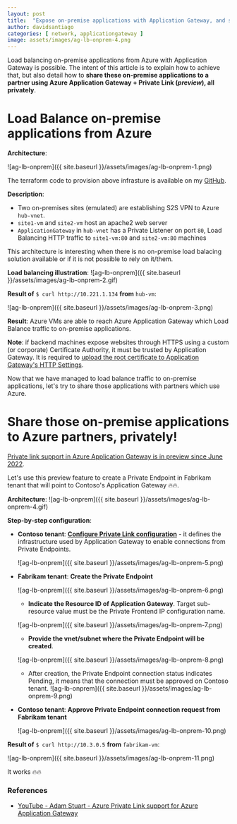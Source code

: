 ```yaml
---
layout: post
title:  "Expose on-premise applications with Application Gateway, and share those applications privately to Azure partners"
author: davidsantiago
categories: [ network, applicationgateway ]
image: assets/images/ag-lb-onprem-4.png
---
```


Load balancing on-premise applications from Azure with Application Gateway is possible.
The intent of this article is to explain how to achieve that, but also detail how to **share these on-premise applications to a partner using Azure Application Gateway + Private Link (*preview*), all privately**.

# Load Balance on-premise applications from Azure

**Architecture**:

  ![ag-lb-onprem]({{ site.baseurl }}/assets/images/ag-lb-onprem-1.png)

The terraform code to provision above infrasture is available on my [GitHub](https://github.com/dawlysd/lab-ag-onpremiseapplications).

**Description**:
* Two on-premises sites (emulated) are establishing S2S VPN to Azure `hub-vnet`. 
* `site1-vm` and `site2-vm` host an apache2 web server
* `ApplicationGateway` in `hub-vnet` has a Private Listener on port `80`, Load Balancing HTTP traffic to `site1-vm:80` and `site2-vm:80` machines

This architecture is interesting when there is no on-premise load balacing solution available or if it is not possible to rely on it/them.

**Load balancing illustration**:
  ![ag-lb-onprem]({{ site.baseurl }}/assets/images/ag-lb-onprem-2.gif)

**Result of** `$ curl http://10.221.1.134` **from** `hub-vm`:

  ![ag-lb-onprem]({{ site.baseurl }}/assets/images/ag-lb-onprem-3.png)

**Result**: Azure VMs are able to reach Azure Application Gateway which Load Balance traffic to on-premise applications.

**Note**: if backend machines expose websites through HTTPS using a custom (or corporate) Certificate Authority, it must be trusted by Application Gateway. It is required to [upload the root certificate to Application Gateway's HTTP Settings](https://learn.microsoft.com/en-us/azure/application-gateway/self-signed-certificates#upload-the-root-certificate-to-application-gateways-http-settings).

Now that we have managed to load balance traffic to on-premise applications, let's try to share those applications with partners which use Azure.

# Share those on-premise applications to Azure partners, privately!

[Private link support in Azure Application Gateway is in preview since June 2022](https://azure.microsoft.com/en-us/updates/public-preview-private-link-support-for-application-gateway/).

Let's use this preview feature to create a Private Endpoint in Fabrikam tenant that will point to Contoso's Application Gateway 🔥🔥.

**Architecture**:
  ![ag-lb-onprem]({{ site.baseurl }}/assets/images/ag-lb-onprem-4.gif)

**Step-by-step configuration**:
* **Contoso tenant**: **[Configure Private Link configuration](https://learn.microsoft.com/en-us/azure/application-gateway/private-link-configure?tabs=portal)** - it defines the infrastructure used by Application Gateway to enable connections from Private Endpoints.

  ![ag-lb-onprem]({{ site.baseurl }}/assets/images/ag-lb-onprem-5.png)

* **Fabrikam tenant**: **Create the Private Endpoint**

  ![ag-lb-onprem]({{ site.baseurl }}/assets/images/ag-lb-onprem-6.png)

  * **Indicate the Resource ID of Application Gateway**. Target sub-resource value must be the Private Frontend IP configuration name.

  ![ag-lb-onprem]({{ site.baseurl }}/assets/images/ag-lb-onprem-7.png)

  * **Provide the vnet/subnet where the Private Endpoint will be created**.

  ![ag-lb-onprem]({{ site.baseurl }}/assets/images/ag-lb-onprem-8.png)

  * After creation, the Private Endpoint connection status indicates Pending, it means that the connection must be approved on Contoso tenant.
  ![ag-lb-onprem]({{ site.baseurl }}/assets/images/ag-lb-onprem-9.png)

* **Contoso tenant**: **Approve Private Endpoint connection request from Fabrikam tenant**

  ![ag-lb-onprem]({{ site.baseurl }}/assets/images/ag-lb-onprem-10.png)

**Result of** `$ curl http://10.3.0.5` **from** `fabrikam-vm`:

  ![ag-lb-onprem]({{ site.baseurl }}/assets/images/ag-lb-onprem-11.png)

It works 🔥🔥


### References

* [YouTube - Adam Stuart - Azure Private Link support for Azure Application Gateway](https://www.youtube.com/watch?v=jBZSHQRBON4)